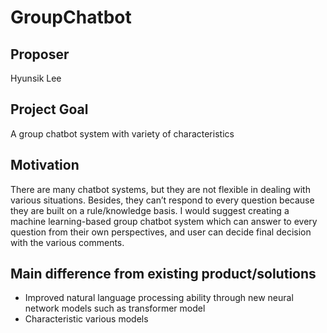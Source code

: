 # GroupChatbot

## Proposer
 Hyunsik Lee

## Project Goal
A group chatbot system with variety of characteristics


## Motivation
There are many chatbot systems, but they are not flexible in dealing with various situations. Besides, they can’t respond to every question because they are built on a rule/knowledge basis. I would suggest creating a machine learning-based group chatbot system which can answer to every question from their own perspectives, and user can decide final decision with the various comments.

## Main difference from existing product/solutions
-	Improved natural language processing ability through new neural network models such as transformer model
-	Characteristic various models
